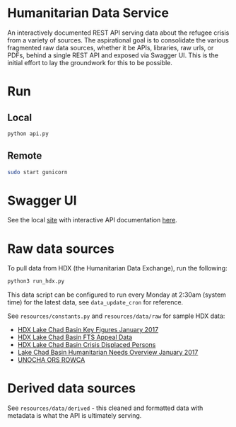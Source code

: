 # Humanitarian Data Service
An interactively documented REST API serving data about the refugee crisis from a variety of sources.
The aspirational goal is to consolidate the various fragmented raw data sources, whether it be APIs, libraries, raw urls, or PDFs, behind a single REST API and exposed via Swagger UI.
This is the initial effort to lay the groundwork for this to be possible.

# Run 
## Local
```sh
python api.py
```
## Remote
```sh
sudo start gunicorn
```

# Swagger UI
See the local [site](http://127.0.0.1:5000) with interactive API documentation [here](http://127.0.0.1:5000/apidocs/index.html). 

# Raw data sources
To pull data from HDX (the Humanitarian Data Exchange), run the following:
```sh
python3 run_hdx.py
```
This data script can be configured to run every Monday at 2:30am (system time) for the latest data, see `data_update_cron` for reference.

See `resources/constants.py` and `resources/data/raw` for sample HDX data:
- [HDX Lake Chad Basin Key Figures January 2017](https://data.humdata.org/dataset/lake-chad-basin-key-figures-january-2017)
- [HDX Lake Chad Basin FTS Appeal Data](https://data.humdata.org/dataset/lake-chad-basin-fts-appeal-data)
- [HDX Lake Chad Basin Crisis Displaced Persons](https://data.humdata.org/dataset/lcb-displaced)
- [Lake Chad Basin Humanitarian Needs Overview January 2017](https://www.humanitarianresponse.info/system/files/documents/files/lcb_hnro_2017-en-final.pdf)
- [UNOCHA ORS ROWCA](http://ors.ocharowca.info/api/v2/KeyFigures/KeyFiguresLakeChad.ashx?country=4,8,9,3&subcat=9,10,4&datefrom=01-01-2016&dateto=21-02-2017&inclids=yes&final=1&format=json&lng=en)

# Derived data sources
See `resources/data/derived` - this cleaned and formatted data with metadata is what the API is ultimately serving.
